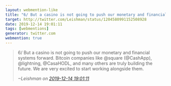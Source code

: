 ```yaml
---
layout: webmention-like
title: "6/ But a casino is not going to push our monetary and financial systems forward. Bitcoin companies like @square (@CashApp), @lightning, @CasaHODL, and many others are truly building the future. We are very excited to start working alongside them."
target: http://twitter.com/Leishman/status/1204580991152508928
date: 2019-12-14 19:01:11
tags: [webmentions]
generator: twitter.com
webmention: true
---
```




<blockquote class="external-citation">
  <p>
    6/ But a casino is not going to push our monetary and financial systems forward. Bitcoin companies like @square (@CashApp), @lightning, @CasaHODL, and many others are truly building the future. We are very excited to start working alongside them.
  </p>
  <cite>‒<span class="p-author p-name">Leishman</span>
    on
    <a href="http://twitter.com/Leishman/status/1204580991152508928" rel="external nofollow" target="_blank">2019-12-14 19:01:11</a>
  </cite>
</blockquote>




